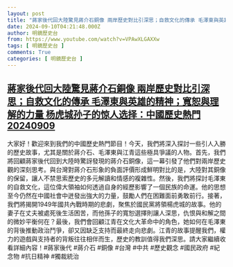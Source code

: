 ```yaml
---
layout: post
title: "蔣家後代回大陸驚見蔣介石銅像 兩岸歷史對比引深思；自救文化的傳承 毛澤東與英雄的精神；寬恕與理解的力量 杨虎城孙子的惊人选择：中國歷史熱門20240909"
date: 2024-09-10T04:21:48.000Z
author: 明鏡歷史台
from: https://www.youtube.com/watch?v=VPAwXLGAXXw
tags: [ 明鏡歷史台 ]
comments: True
categories: [ 明鏡歷史台 ]
---
```

<!--1725942108000-->
[蔣家後代回大陸驚見蔣介石銅像 兩岸歷史對比引深思；自救文化的傳承 毛澤東與英雄的精神；寬恕與理解的力量 杨虎城孙子的惊人选择：中國歷史熱門20240909](https://www.youtube.com/watch?v=VPAwXLGAXXw)
------

<div>
大家好！歡迎來到我們的中國歷史熱門節目！今天，我們將深入探討一些引人入勝的歷史故事，尤其是關於蔣介石、毛澤東與江青這些極具爭議的人物。首先，我們將回顧蔣家後代回到大陸時驚訝發現的蔣介石銅像，這一幕引發了他們對兩岸歷史觀的深刻思考。與台灣對蔣介石形象的負面評價形成鮮明對比的是，大陸對其銅像的保留，讓人不禁思索歷史的多元解讀和情感的複雜性。然後，我們將探討毛澤東的自救文化，這位偉大領袖如何透過自身的經歷影響了一個民族的命運。他的思想至今仍然在中國社會中迸發出強大的力量，鼓勵人們在困難面前勇敢前行。接著，我們將揭開1949年國共內戰時期的悲劇，聚焦於國民黨將領楊虎城的故事。他的妻子在丈夫被處死後生活困苦，而他孫子的寬恕選擇則讓人深思，仇恨與和解之間的微妙平衡何在？最後，我們會回顧江青在文化大革命中的角色，她如何在毛澤東的背後推動政治鬥爭，卻又因缺乏支持而最終走向悲劇。江青的故事提醒我們，權力的遊戲與支持者的背叛往往相伴而生，歷史的教訓值得我們深思。請大家繼續收看詳細內容！#蔣家後代 #蔣介石 #銅像 #台灣 #中共 #歷史觀念 #國民政府 #紀念物 #抗日精神 #獨裁統治
</div>
